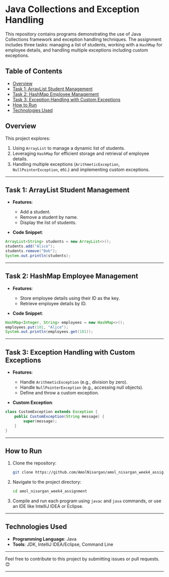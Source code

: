 

# Java Collections and Exception Handling

This repository contains programs demonstrating the use of Java Collections framework and exception handling techniques. The assignment includes three tasks: managing a list of students, working with a `HashMap` for employee details, and handling multiple exceptions including custom exceptions.

## Table of Contents
- [Overview](#overview)
- [Task 1: ArrayList Student Management](#task-1-arraylist-student-management)
- [Task 2: HashMap Employee Management](#task-2-hashmap-employee-management)
- [Task 3: Exception Handling with Custom Exceptions](#task-3-exception-handling-with-custom-exceptions)
- [How to Run](#how-to-run)
- [Technologies Used](#technologies-used)


## Overview
This project explores:
1. Using `ArrayList` to manage a dynamic list of students.
2. Leveraging `HashMap` for efficient storage and retrieval of employee details.
3. Handling multiple exceptions (`ArithmeticException`, `NullPointerException`, etc.) and implementing custom exceptions.

---

## Task 1: ArrayList Student Management
- **Features**:
  - Add a student.
  - Remove a student by name.
  - Display the list of students.

- **Code Snippet**:
```java
ArrayList<String> students = new ArrayList<>();
students.add("Alice");
students.remove("Bob");
System.out.println(students);
```

---

## Task 2: HashMap Employee Management
- **Features**:
  - Store employee details using their ID as the key.
  - Retrieve employee details by ID.

- **Code Snippet**:
```java
HashMap<Integer, String> employees = new HashMap<>();
employees.put(101, "Alice");
System.out.println(employees.get(101));
```

---

## Task 3: Exception Handling with Custom Exceptions
- **Features**:
  - Handle `ArithmeticException` (e.g., division by zero).
  - Handle `NullPointerException` (e.g., accessing null objects).
  - Define and throw a custom exception.

- **Custom Exception**:
```java
class CustomException extends Exception {
    public CustomException(String message) {
        super(message);
    }
}
```

---

## How to Run
1. Clone the repository:
   ```bash
   git clone https://github.com/AmolNisargan/amol_nisargan_week4_assignment
   ```
2. Navigate to the project directory:
   ```bash
   cd amol_nisargan_week4_assignment
   ```
3. Compile and run each program using `javac` and `java` commands, or use an IDE like IntelliJ IDEA or Eclipse.

---

## Technologies Used
- **Programming Language**: Java
- **Tools**: JDK, IntelliJ IDEA/Eclipse, Command Line

---

Feel free to contribute to this project by submitting issues or pull requests. 😊

---
